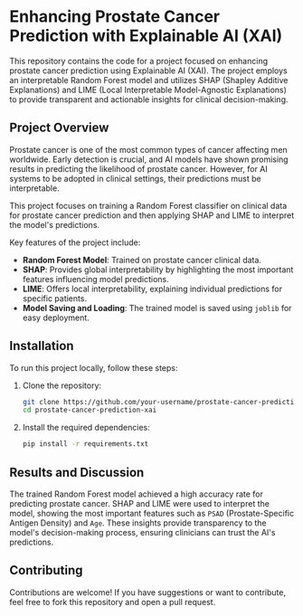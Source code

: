 # Enhancing Prostate Cancer Prediction with Explainable AI (XAI)

This repository contains the code for a project focused on enhancing prostate cancer prediction using Explainable AI (XAI). The project employs an interpretable Random Forest model and utilizes SHAP (Shapley Additive Explanations) and LIME (Local Interpretable Model-Agnostic Explanations) to provide transparent and actionable insights for clinical decision-making.


## Project Overview

Prostate cancer is one of the most common types of cancer affecting men worldwide. Early detection is crucial, and AI models have shown promising results in predicting the likelihood of prostate cancer. However, for AI systems to be adopted in clinical settings, their predictions must be interpretable.

This project focuses on training a Random Forest classifier on clinical data for prostate cancer prediction and then applying SHAP and LIME to interpret the model's predictions.

Key features of the project include:
- **Random Forest Model**: Trained on prostate cancer clinical data.
- **SHAP**: Provides global interpretability by highlighting the most important features influencing model predictions.
- **LIME**: Offers local interpretability, explaining individual predictions for specific patients.
- **Model Saving and Loading**: The trained model is saved using `joblib` for easy deployment.

## Installation

To run this project locally, follow these steps:

1. Clone the repository:
    ```bash
    git clone https://github.com/your-username/prostate-cancer-prediction-xai.git
    cd prostate-cancer-prediction-xai
    ```

2. Install the required dependencies:
    ```bash
    pip install -r requirements.txt
    ```


## Results and Discussion

The trained Random Forest model achieved a high accuracy rate for predicting prostate cancer. SHAP and LIME were used to interpret the model, showing the most important features such as `PSAD` (Prostate-Specific Antigen Density) and `Age`. These insights provide transparency to the model's decision-making process, ensuring clinicians can trust the AI's predictions.

## Contributing

Contributions are welcome! If you have suggestions or want to contribute, feel free to fork this repository and open a pull request.



